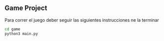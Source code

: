 ## Game Project

Para correr el juego deber seguir las siguientes instrucciones ne la terminar

```sh
cd game 
python3 main.py
```